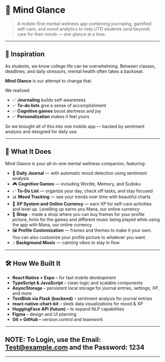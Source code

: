 # 🌿 Mind Glance

> A mobile-first mental wellness app combining journaling, gamified self-care, and mood analytics to help UTD students (and beyond) care for their minds — one glance at a time.

---

## 🌱 Inspiration

As students, we know college life can be overwhelming. Between classes, deadlines, and daily stressors, mental health often takes a backseat.

**Mind Glance** is our attempt to change that.

We realized:
- ✅ **Journaling** builds self-awareness
- ✅ **To-do lists** give a sense of accomplishment
- ✅ **Cognitive games** boost alertness and joy
- ✅ **Personalization** makes it feel yours

So we brought all of this into one mobile app — backed by sentiment analysis and designed for daily use.

---

## 📲 What It Does

Mind Glance is your all-in-one mental wellness companion, featuring:

- 🧠 **Daily Journal** — with automatic mood detection using sentiment analysis
- 🎮 **Cognitive Games** — including Wordle, Memory, and Sudoku
- ✅ **To-Do List** — organize your day, check off tasks, and stay focused
- 📊 **Mood Tracking** — see your trends over time with beautiful charts
- 🌟 **XP System and Online Currency** — earn XP for self-care activities and level up. Levelling up earns you Mana, our online currency
- 🛒 **Shop** - made a shop where you can buy frames for your profile picture, hints for the games and different music being played while using the app with Mana, our online currency 
- 🖼️ **Profile Customization** — frames and themes to make it your own. You can also customize your profile picture to whatever you want. 
- 🎶 **Background Music** — calming vibes to stay in flow

---

## 🛠️ How We Built It

- **React Native + Expo** – for fast mobile development
- **TypeScript & JavaScript** – clean logic and scalable components
- **AsyncStorage** – persistent local storage for journal entries, settings, XP, and more
- **TextBlob via Flask (backend)** – sentiment analysis for journal entries
- **react-native-chart-kit** – sleek data visualizations for mood & XP
- **HuggingFace API (future)** – to expand NLP capabilities
- **Figma** – design and UI planning
- **Git + GitHub** – version control and teamwork

---

##  NOTE: To Login, use the Email: Test@example.com and the Password: 1234 

---
